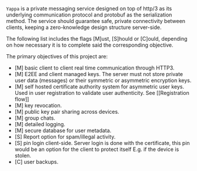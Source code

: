 `Yappa` is a private messaging service designed on top of http/3 as its underlying communication protocol and protobuf as the serialization method. The service should guarantee safe, private connectivity between clients, keeping a zero-knowledge design structure server-side.

The following list includes the flags \[M\]ust, \[S\]hould or \[C\]ould, depending on how necessary it is to complete said the corresponding objective. 

The primary objectives of this project are:
- \[M\] basic client to client real time communication through HTTP3. 
- \[M\] E2EE and client managed keys. The server must not store private user data (messages) or their symmetric or asymmetric encryption keys.
- \[M\] self hosted certificate authority system for asymmetric user keys. Used in user registration to validate user authenticity. See [[Registration flow]]
- \[M\] key revocation.
- \[M\] public key pair sharing across devices.
- \[M\] group chats.
- \[M\] detailed logging.
- \[M\] secure database for user metadata.
- \[S\] Report option for spam/illegal activity. 
- \[S\] pin login client-side. Server login is done with the certificate, this pin would be an option for the client to protect itself E.g. if the device is stolen.
- \[C\] user backups.